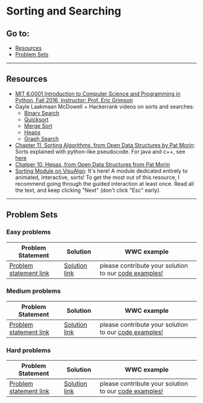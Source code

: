 # Sorting and Searching

## Go to:
 * [Resources](#resources)
 * [Problem Sets](#problem-sets)

___

## Resources
- [MIT 6.0001 Introduction to Computer Science and Programming in Python, Fall 2016, Instructor: Prof. Eric Grimson](https://youtu.be/6LOwPhPDwVc)
- Gayle Laakmaan McDowell + Hackerrank videos on sorts and searches:
    - [Binary Search](https://youtu.be/P3YID7liBug)
    - [Quicksort](https://youtu.be/SLauY6PpjW4)
    - [Merge Sort](https://youtu.be/KF2j-9iSf4Q)
    - [Heaps](https://youtu.be/t0Cq6tVNRBA)
    - [Graph Search](https://youtu.be/zaBhtODEL0w)
- [Chapter 11, Sorting Algorithms, from Open Data Structures by Pat Morin](http://opendatastructures.org/ods-python/11_Sorting_Algorithms.html): Sorts explained with python-like pseudocode. For java and c++, see [here](http://opendatastructures.org/)
- [Chatper 10, Hepas, from Open Data Structures from Pat Morin](http://opendatastructures.org/ods-python/10_Heaps.html)
- [Sorting Module on VisuAlgo](https://visualgo.net/en/sorting?slide=1): It's here! A module dedicated entirely to animated, interactive, sorts! To get the most out of this resource, I recommend going through the guided interaction at least once. Read all the text, and keep clicking "Next" (don't click "Esc" early). 
___

## Problem Sets

### Easy problems
Problem Statement | Solution | WWC example
--- | --- | ---
[Problem statement link](http://google.com/) | [Solution link](http://google.com/) | please contribute your solution to our [code examples!](https://github.com/WomenWhoCode/wwcsf-algos/tree/master/code-examples/)


### Medium problems
Problem Statement | Solution | WWC example
--- | --- | ---
[Problem statement link](http://google.com/) | [Solution link](http://google.com/) | please contribute your solution to our [code examples!](https://github.com/WomenWhoCode/wwcsf-algos/tree/master/code-examples/)


### Hard problems
Problem Statement | Solution | WWC example
--- | --- | ---
[Problem statement link](http://google.com/) | [Solution link](http://google.com/) | please contribute your solution to our [code examples!](https://github.com/WomenWhoCode/wwcsf-algos/tree/master/code-examples/)

